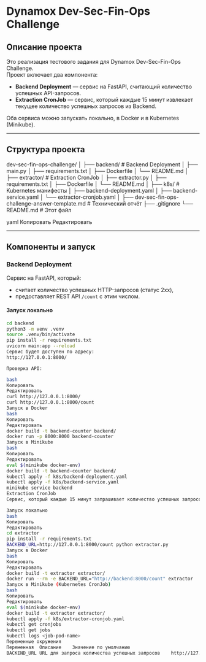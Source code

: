 # Dynamox Dev-Sec-Fin-Ops Challenge

## Описание проекта

Это реализация тестового задания для Dynamox Dev-Sec-Fin-Ops Challenge.  
Проект включает два компонента:

- **Backend Deployment** — сервис на FastAPI, считающий количество успешных API-запросов.  
- **Extraction CronJob** — сервис, который каждые 15 минут извлекает текущее количество успешных запросов из Backend.

Оба сервиса можно запускать локально, в Docker и в Kubernetes (Minikube).

---

## Структура проекта

dev-sec-fin-ops-challenge/
│
├── backend/ # Backend Deployment
│ ├── main.py
│ ├── requirements.txt
│ ├── Dockerfile
│ └── README.md
│
├── extractor/ # Extraction CronJob
│ ├── extractor.py
│ ├── requirements.txt
│ ├── Dockerfile
│ └── README.md
│
├── k8s/ # Kubernetes манифесты
│ ├── backend-deployment.yaml
│ ├── backend-service.yaml
│ └── extractor-cronjob.yaml
│
├── dev-sec-fin-ops-challenge-answer-template.md # Технический отчёт
├── .gitignore
└── README.md # Этот файл

yaml
Копировать
Редактировать

---

## Компоненты и запуск

### Backend Deployment

Сервис на FastAPI, который:

- считает количество успешных HTTP-запросов (статус 2xx),
- предоставляет REST API `/count` с этим числом.

#### Запуск локально

```bash
cd backend
python3 -m venv .venv
source .venv/bin/activate
pip install -r requirements.txt
uvicorn main:app --reload
Сервис будет доступен по адресу:
http://127.0.0.1:8000/

Проверка API:

bash
Копировать
Редактировать
curl http://127.0.0.1:8000/
curl http://127.0.0.1:8000/count
Запуск в Docker
bash
Копировать
Редактировать
docker build -t backend-counter backend/
docker run -p 8000:8000 backend-counter
Запуск в Minikube
bash
Копировать
Редактировать
eval $(minikube docker-env)
docker build -t backend-counter backend/
kubectl apply -f k8s/backend-deployment.yaml
kubectl apply -f k8s/backend-service.yaml
minikube service backend
Extraction CronJob
Сервис, который каждые 15 минут запрашивает количество успешных запросов из Backend и выводит результат в лог.

Запуск локально
bash
Копировать
Редактировать
cd extractor
pip install -r requirements.txt
BACKEND_URL=http://127.0.0.1:8000/count python extractor.py
Запуск в Docker
bash
Копировать
Редактировать
docker build -t extractor extractor/
docker run --rm -e BACKEND_URL="http://backend:8000/count" extractor
Запуск в Minikube (Kubernetes CronJob)
bash
Копировать
Редактировать
eval $(minikube docker-env)
docker build -t extractor extractor/
kubectl apply -f k8s/extractor-cronjob.yaml
kubectl get cronjobs
kubectl get jobs
kubectl logs <job-pod-name>
Переменные окружения
Переменная	Описание	Значение по умолчанию
BACKEND_URL	URL для запроса количества успешных запросов	http://127.0.0.1:8000/count (локально)
